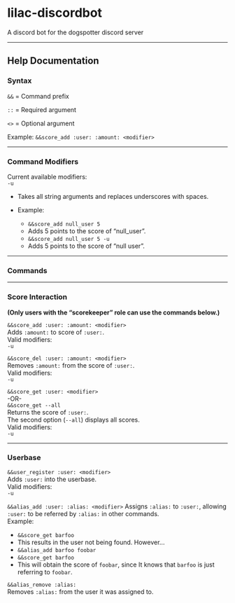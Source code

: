 # lilac-discordbot
A discord bot for the dogspotter discord server

---

## Help Documentation

### Syntax

`&&` = Command prefix

`::` = Required argument

`<>` = Optional argument

Example: `&&score_add :user: :amount: <modifier>`

---

### Command Modifiers

Current available modifiers:  
`-u`

+ Takes all string arguments and replaces underscores with spaces.  

+ Example:  
  + `&&score_add null_user 5`
  + Adds 5 points to the score of “null_user”.
  + `&&score_add null_user 5 -u`  
  + Adds 5 points to the score of “null user”. 

---

### Commands

---

### Score Interaction

**(Only users with the “scorekeeper” role can use the commands below.)**

`&&score_add :user: :amount: <modifier>`  
Adds `:amount:` to score of `:user:`.  
Valid modifiers:  
`-u`

`&&score_del :user: :amount: <modifier>`  
Removes `:amount:` from the score of `:user:`.  
Valid modifiers:  
`-u`

`&&score_get :user: <modifier>`  
-OR-  
`&&score_get --all`  
Returns the score of `:user:`.  
The second option (`--all`) displays all scores.  
Valid modifiers:  
`-u`  


---

### Userbase

`&&user_register :user: <modifier>`  
Adds `:user:` into the userbase.  
Valid modifiers:  
`-u`

`&&alias_add :user: :alias: <modifier>`
Assigns `:alias:` to `:user:`, allowing `:user:` to be referred by `:alias:` in other commands.  
Example:

+ `&&score_get barfoo`
+ This results in the user not being found. However...
+ `&&alias_add barfoo foobar`
+ `&&score_get barfoo`
+ This will obtain the score of `foobar`, since It knows that `barfoo` is just referring to `foobar`.

`&&alias_remove :alias:`  
Removes `:alias:` from the user it was assigned to.
